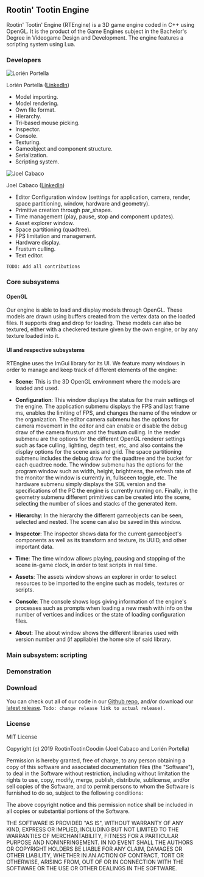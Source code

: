 ## Rootin' Tootin Engine

Rootin' Tootin' Engine (RTEngine) is a 3D game engine coded in C++ using OpenGL. It is the product of the Game Engines subject in the Bachelor's Degree in Videogame Design and Development. The engine features a scripting system using Lua.

### Developers

![Lorién Portella](https://i.imgur.com/LkIFbxJ.jpg)

Lorién Portella ([LinkedIn](https://www.linkedin.com/in/lorien-portella-2144b2159/))

- Model importing.
- Model rendering.
- Own file format.
- Hierarchy.
- Tri-based mouse picking.
- Inspector.
- Console.
- Texturing.
- Gameobject and component structure.
- Serialization.
- Scripting system.

![Joel Cabaco](https://i.imgur.com/VFvuzGz.jpg)

Joel Cabaco ([LinkedIn](https://www.linkedin.com/in/joel-cabaco-6074a8160/))

- Editor Configuration window (settings for application, camera, render, space partitioning, window, hardware and geometry).
- Primitive creation through par_shapes.
- Time management (play, pause, stop and component updates).
- Asset explorer window.
- Space partitioning (quadtree).
- FPS limitation and management.
- Hardware display.
- Frustum culling.
- Text editor.

``TODO: Add all contributions``

### Core subsystems

#### OpenGL

Our engine is able to load and display models through OpenGL. These models are drawn using buffers created from the vertex data on the loaded files. It supports drag and drop for loading. These models can also be textured, either with a checkered texture given by the own engine, or by any texture loaded into it.

#### UI and respective subsystems

RTEngine uses the ImGui library for its UI. We feature many windows in order to manage and keep track of different elements of the engine:

- **Scene**: This is the 3D OpenGL environment where the models are loaded and used.

- **Configuration**: This window displays the status for the main settings of the engine. The application submenu displays the FPS and last frame ms, enables the limiting of FPS, and changes the name of the window or the organization. The editor camera submenu has the options for camera movement in the editor and can enable or disable the debug draw of the camera frustum and the frustum culling. In the render submenu are the options for the different OpenGL renderer settings such as face culling, lighting, depth test, etc, and also contains the display options for the scene axis and grid. The space partitioning submenu includes the debug draw for the quadtree and the bucket for each quadtree node. The window submenu has the options for the program window such as width, height, brightness, the refresh rate of the monitor the window is currently in, fullsceen toggle, etc. The hardware submenu simply displays the SDL version and the specifications of the PC the engine is currently running on. Finally, in the geometry submenu different primitives can be created into the scene, selecting the number of slices and stacks of the generated item.

- **Hierarchy**: In the hierarchy the different gameobjects can be seen, selected and nested. The scene can also be saved in this window.

- **Inspector**: The inspector shows data for the current gameobject's components as well as its transform and texture, its UUID, and other important data.

- **Time**: The time window allows playing, pausing and stopping of the scene in-game clock, in order to test scripts in real time.

- **Assets**: The assets window shows an explorer in order to select resources to be imported to the engine such as models, textures or scripts.

- **Console**: The console shows logs giving information of the engine's processes such as prompts when loading a new mesh with info on the number of vertices and indices or the state of loading configuration files.

- **About**: The about window shows the different libraries used with version number and (if appliable) the home site of said library.

### Main subsystem: scripting

### Demonstration

### Download

You can check out all of our code in our [Github repo](https://github.com/RootinTootinCoodin/RTEngine), and/or download our [latest release](https://github.com/RootinTootinCoodin/RTEngine). ``Todo: change release link to actual release).``

### License

MIT License

Copyright (c) 2019 RootinTootinCoodin (Joel Cabaco and Lorién Portella)

Permission is hereby granted, free of charge, to any person obtaining a copy
of this software and associated documentation files (the "Software"), to deal
in the Software without restriction, including without limitation the rights
to use, copy, modify, merge, publish, distribute, sublicense, and/or sell
copies of the Software, and to permit persons to whom the Software is
furnished to do so, subject to the following conditions:

The above copyright notice and this permission notice shall be included in all
copies or substantial portions of the Software.

THE SOFTWARE IS PROVIDED "AS IS", WITHOUT WARRANTY OF ANY KIND, EXPRESS OR
IMPLIED, INCLUDING BUT NOT LIMITED TO THE WARRANTIES OF MERCHANTABILITY,
FITNESS FOR A PARTICULAR PURPOSE AND NONINFRINGEMENT. IN NO EVENT SHALL THE
AUTHORS OR COPYRIGHT HOLDERS BE LIABLE FOR ANY CLAIM, DAMAGES OR OTHER
LIABILITY, WHETHER IN AN ACTION OF CONTRACT, TORT OR OTHERWISE, ARISING FROM,
OUT OF OR IN CONNECTION WITH THE SOFTWARE OR THE USE OR OTHER DEALINGS IN THE
SOFTWARE.
